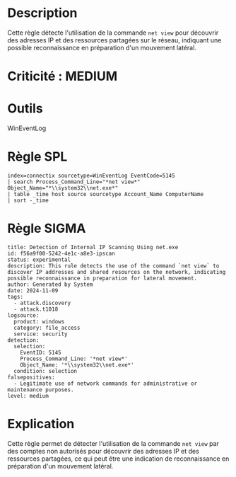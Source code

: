 # Description

Cette règle détecte l'utilisation de la commande `net view` pour découvrir des adresses IP et des ressources partagées sur le réseau, indiquant une possible reconnaissance en préparation d'un mouvement latéral.

# Criticité : **MEDIUM**

# Outils

WinEventLog

# Règle SPL

```
index=connectix sourcetype=WinEventLog EventCode=5145
| search Process_Command_Line="*net view*" Object_Name="*\\system32\\net.exe*"
| table _time host source sourcetype Account_Name ComputerName
| sort -_time
```

# Règle SIGMA

```
title: Detection of Internal IP Scanning Using net.exe
id: f56a9f00-5242-4e1c-a8e3-ipscan
status: experimental
description: This rule detects the use of the command `net view` to discover IP addresses and shared resources on the network, indicating possible reconnaissance in preparation for lateral movement.
author: Generated by System
date: 2024-11-09
tags:
  - attack.discovery
  - attack.t1018
logsource:
  product: windows
  category: file_access
  service: security
detection:
  selection:
    EventID: 5145
    Process_Command_Line: '*net view*'
    Object_Name: '*\\system32\\net.exe*'
  condition: selection
falsepositives:
  - Legitimate use of network commands for administrative or maintenance purposes.
level: medium
```

# Explication

Cette règle permet de détecter l'utilisation de la commande `net view` par des comptes non autorisés pour découvrir des adresses IP et des ressources partagées, ce qui peut être une indication de reconnaissance en préparation d'un mouvement latéral.

